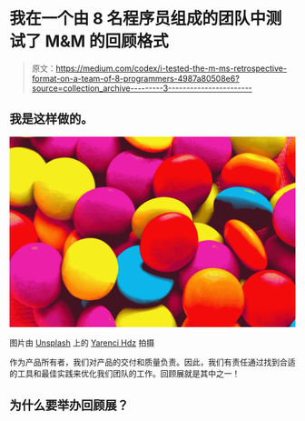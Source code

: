 # 我在一个由 8 名程序员组成的团队中测试了 M&M 的回顾格式

> 原文：<https://medium.com/codex/i-tested-the-m-ms-retrospective-format-on-a-team-of-8-programmers-4987a80508e6?source=collection_archive---------3----------------------->

## 我是这样做的。

![](img/7b71ab0e994e2082ae97641df7d4a55a.png)

图片由 [Unsplash](https://unsplash.com?utm_source=medium&utm_medium=referral) 上的 [Yarenci Hdz](https://unsplash.com/@pekeshorked?utm_source=medium&utm_medium=referral) 拍摄

作为产品所有者，我们对产品的交付和质量负责。因此，我们有责任通过找到合适的工具和最佳实践来优化我们团队的工作。回顾展就是其中之一！

## **为什么要举办回顾展？**
